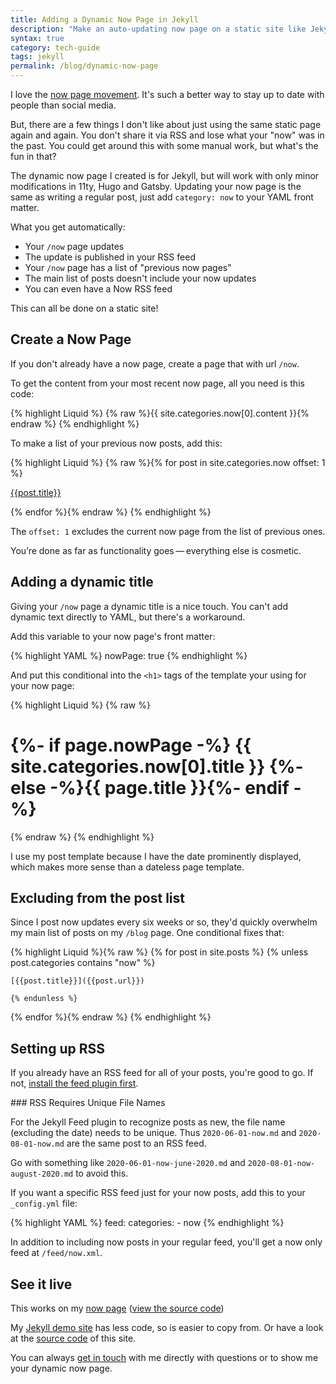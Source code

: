 ```yaml
---
title: Adding a Dynamic Now Page in Jekyll
description: "Make an auto-updating now page on a static site like Jekyll, Hugo, 11ty or Gatsby"
syntax: true
category: tech-guide
tags: jekyll 
permalink: /blog/dynamic-now-page
---
```


I love the [now page movement](https://sive.rs/nowff). It's such a better way to stay up to date with people than social media. 

But, there are a few things I don't like about just using the same static page again and again. You don't share it via RSS and lose what your "now" was in the past. You could get around this with some manual work, but what's the fun in that? 

The dynamic now page I created is for Jekyll, but will work with only minor modifications in 11ty, Hugo and Gatsby. Updating your now page is the same as writing a regular post, just add `category: now` to your YAML front matter. 

What you get automatically: 
- Your `/now` page updates 
- The update is published in your RSS feed
- Your `/now` page has a list of "previous now pages" 
- The main list of posts doesn't include your now updates 
- You can even have a Now RSS feed

This can all be done on a static site!

## Create a Now Page 

If you don't already have a now page, create a page that with url `/now`. 

To get the content from your most recent now page, all you need is this code: 

{% highlight Liquid %}
{% raw %}{{ site.categories.now[0].content }}{% endraw %}
{% endhighlight %}

To make a list of your previous now posts, add this: 

{% highlight Liquid %}
{% raw %}{% for post in site.categories.now offset: 1 %}

[{{post.title}}]({{post.url}})

{% endfor %}{% endraw %}
{% endhighlight %}

The `offset: 1`  excludes the current now page from the list of previous ones. 

You’re done as far as functionality goes&thinsp;—&thinsp;everything else is cosmetic. 

## Adding a dynamic title 

Giving your `/now` page a dynamic title is a nice touch. You can't add dynamic text directly to YAML, but there's a workaround. 

Add this variable to your now page's front matter: 

{% highlight YAML %}
nowPage: true
{% endhighlight %}

And put this conditional into the `<h1>` tags of the template your using for your now page: 

{% highlight Liquid %}
{% raw %}<h1>{%- if page.nowPage -%}
{{ site.categories.now[0].title }}
{%- else -%}{{ page.title }}{%- endif -%}</h1>{% endraw %}
{% endhighlight %}

I use my post template because I have the date prominently displayed, which makes more sense than a dateless page template.

## Excluding from the post list 

Since I post now updates every six weeks or so, they'd quickly overwhelm my main list of posts on my `/blog` page. One conditional fixes that: 

{% highlight Liquid %}{% raw %}
{% for post in site.posts %}
	{% unless post.categories contains "now" %}

	[{{post.title}}]({{post.url}})

	{% endunless %}
{% endfor %}{% endraw %}
{% endhighlight %}

## Setting up RSS 

If you already have an RSS feed for all of your posts, you're good to go. If not, [install the feed plugin first](https://github.com/jekyll/jekyll-feed).

<section markdown="1" class="aside">
### RSS Requires Unique File Names

For the Jekyll Feed plugin to recognize posts as new, the file name (excluding the date) needs to be unique. Thus `2020-06-01-now.md` and `2020-08-01-now.md` are the same post to an RSS feed.

Go with something like `2020-06-01-now-june-2020.md` and `2020-08-01-now-august-2020.md` to avoid this. 
</section>

If you want a specific RSS feed just for your now posts, add this to your `_config.yml` file: 

{% highlight YAML %}
feed: 
  categories: 
    - now 
{% endhighlight %}

In addition to including now posts in your regular feed, you'll get a now only feed at `/feed/now.xml`. 

## See it live

This works on my [now page](/now) ([view the source code](https://github.com/derekkedziora/derekkedziora.com/blob/main/_pages/now.md)) 

My [Jekyll demo site](https://demo.derekkedziora.com) has less code, so is easier to copy from. Or have a look at the [source code](https://github.com/derekkedziora/derekkedziora.com) of this site. 

You can always [get in touch](/about#contact) with me directly with questions or to show me your dynamic now page. 

